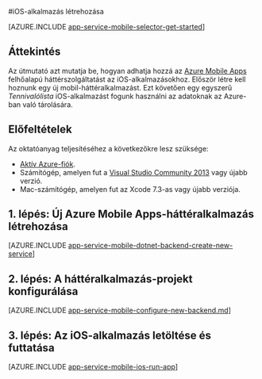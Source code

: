 <properties
    pageTitle="iOS-alkalmazás létrehozása az Azure App Service Mobile Apps szolgáltatásban| Microsoft Azure"
    description="Az útmutató bevezeti Önt az Azure-alapú mobil-háttéralkalmazások használatával megvalósítható, Objective-C vagy Swift nyelven történő iOS-fejlesztésbe."
    services="app-service\mobile"
    documentationCenter="ios"
    authors="krisragh"
    manager="dwrede"
    editor=""/>

<tags
    ms.service="app-service-mobile"
    ms.workload="na"
    ms.tgt_pltfrm="mobile-ios"
    ms.devlang="objective-c"
    ms.topic="hero-article"
    ms.date="04/19/2016"
    ms.author="krisragh"/>

#iOS-alkalmazás létrehozása

[AZURE.INCLUDE [app-service-mobile-selector-get-started](../../includes/app-service-mobile-selector-get-started.md)]

## Áttekintés

Az útmutató azt mutatja be, hogyan adhatja hozzá az [Azure Mobile Apps](app-service-mobile-value-prop.md) felhőalapú háttérszolgáltatást az iOS-alkalmazásokhoz. Először létre kell hoznunk egy új mobil-háttéralkalmazást. Ezt követően egy egyszerű _Tennivalólista_ iOS-alkalmazást fogunk használni az adatoknak az Azure-ban való tárolására.

## Előfeltételek

Az oktatóanyag teljesítéséhez a következőkre lesz szüksége:

* [Aktív Azure-fiók](https://azure.microsoft.com/pricing/free-trial/).
* Számítógép, amelyen fut a [Visual Studio Community 2013] vagy újabb verzió. 
* Mac-számítógép, amelyen fut az Xcode 7.3-as vagy újabb verziója.

## 1. lépés: Új Azure Mobile Apps-háttéralkalmazás létrehozása

[AZURE.INCLUDE [app-service-mobile-dotnet-backend-create-new-service](../../includes/app-service-mobile-dotnet-backend-create-new-service.md)]

## 2. lépés: A háttéralkalmazás-projekt konfigurálása

[AZURE.INCLUDE [app-service-mobile-configure-new-backend.md](../../includes/app-service-mobile-configure-new-backend.md)]

## 3. lépés: Az iOS-alkalmazás letöltése és futtatása

[AZURE.INCLUDE [app-service-mobile-ios-run-app](../../includes/app-service-mobile-ios-run-app.md)]


<!-- Images. -->

<!-- URLs -->
[Azure portál]: https://portal.azure.com/
[Xcode]: https://go.microsoft.com/fwLink/p/?LinkID=266532
[Visual Studio Community 2013]: https://go.microsoft.com/fwLink/p/?LinkID=534203



<!--HONumber=Jun16_HO2-->


